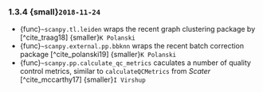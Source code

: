 ### 1.3.4 {small}`2018-11-24`

- {func}`~scanpy.tl.leiden` wraps the recent graph clustering package by [^cite_traag18] {smaller}`K Polanski`
- {func}`~scanpy.external.pp.bbknn` wraps the recent batch correction package [^cite_polanski19] {smaller}`K Polanski`
- {func}`~scanpy.pp.calculate_qc_metrics` caculates a number of quality control metrics, similar to `calculateQCMetrics` from *Scater* [^cite_mccarthy17] {smaller}`I Virshup`
